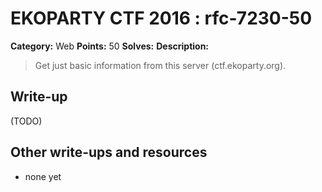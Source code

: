# EKOPARTY CTF 2016 : rfc-7230-50

**Category:** Web
**Points:** 50
**Solves:**
**Description:**

> Get just basic information from this server (ctf.ekoparty.org).

## Write-up

(TODO)

## Other write-ups and resources

* none yet
